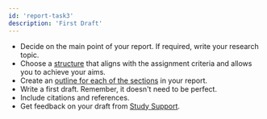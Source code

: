 ```yaml
---
id: 'report-task3'
description: 'First Draft'
---
```


- Decide on the main point of your report. If required, write your research topic. 
- Choose a [structure](https://learninglab.rmit.edu.au/assessments/reports/sample-report-structures/) that aligns with the assignment criteria and allows you to achieve your aims. 
- Create an [outline for each of the sections](https://learninglab.rmit.edu.au/assessments/reports/overall-structure/) in your report. 
- Write a first draft. Remember, it doesn't need to be perfect. 
- Include citations and references. 
- Get feedback on your draft from [Study Support](https://www.rmit.edu.au/students/support-services/study-support).

